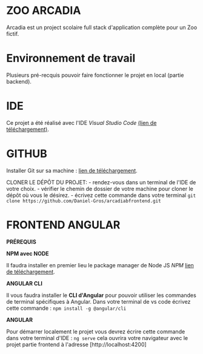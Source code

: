 # ZOO ARCADIA
Arcadia est un project scolaire full stack d'application complète pour un Zoo fictif.

# Environnement de travail

Plusieurs pré-recquis pouvoir faire fonctionner le projet en local (partie backend).

# IDE

Ce projet a été réalisé avec l'IDE *Visual Studio Code* [(lien de téléchargement)](https://code.visualstudio.com/download).

# GITHUB

Installer Git sur sa machine : [lien de téléchargement](https://git-scm.com/downloads).

CLONER LE DÉPÔT DU PROJET:
    - rendez-vous dans un terminal de l'IDE de votre choix.
    - vérifier le chemin de dossier de votre machine pour cloner le dépôt où vous le désirez.
    - écrivez cette commande dans votre terminal 
    ```git clone https://github.com/Daniel-Gros/arcadiabfrontend.git```
    
# FRONTEND ANGULAR

**PRÉREQUIS**

**NPM avec NODE**

Il faudra installer en premier lieu le package manager de Node JS *NPM* [lien de téléchargement](https://nodejs.org/fr/download/package-manager).

**ANGULAR CLI**

Il vous faudra installer le **CLI d'Angular** pour pouvoir utiliser les commandes de terminal spécifiques à Angular.
Dans votre terminal de vs code écrivez cette commande : ```npm install -g @angular/cli```

**ANGULAR**

Pour démarrer localement le projet vous devrez écrire cette commande dans votre terminal d'IDE : ```ng serve``` cela ouvrira votre navigateur avec le projet partie frontend à l'adresse [http://localhost:4200]
